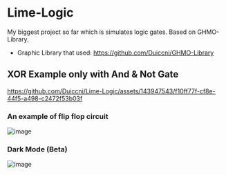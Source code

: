 # Lime-Logic
My biggest project so far which is simulates logic gates. Based on GHMO-Library.

* Graphic Library that used: https://github.com/Duiccni/GHMO-Library

## XOR Example only with And & Not Gate
https://github.com/Duiccni/Lime-Logic/assets/143947543/f10ff77f-cf8e-44f5-a498-c2472f53b03f

### An example of flip flop circuit
![image](https://github.com/Duiccni/Lime-Logic/assets/143947543/f0e53474-a04e-4f27-904e-b9fb304e8222)

### Dark Mode (Beta)
![image](https://github.com/Duiccni/Lime-Logic/assets/143947543/2cb013dc-b592-44a7-8a8f-c8a0e7e2c98c)
